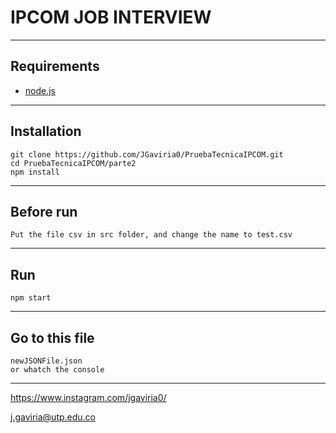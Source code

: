 # IPCOM JOB INTERVIEW 

------------
## Requirements

- [node.js](https://nodejs.org/en/)


------------


## Installation
    
    git clone https://github.com/JGaviria0/PruebaTecnicaIPCOM.git
    cd PruebaTecnicaIPCOM/parte2
    npm install
    
------------

## Before run

    Put the file csv in src folder, and change the name to test.csv
------------

## Run

    npm start
------------

## Go to this file

    newJSONFile.json
    or whatch the console 

------------ 

<https://www.instagram.com/jgaviria0/>

<j.gaviria@utp.edu.co>
